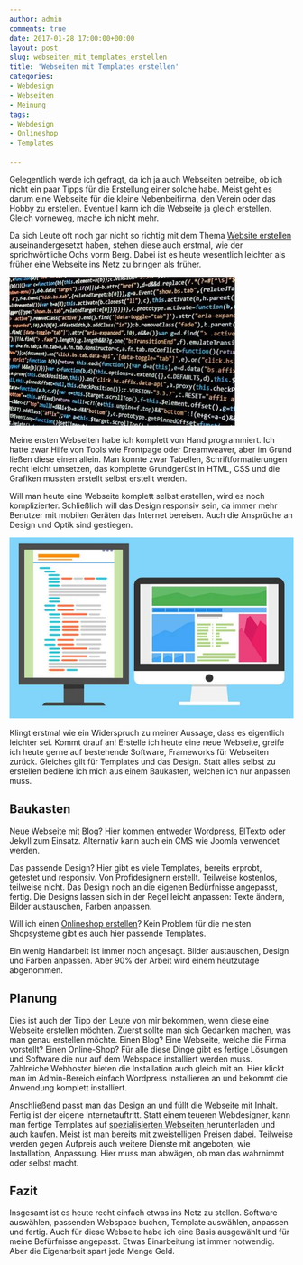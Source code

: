 ```yaml
---
author: admin
comments: true
date: 2017-01-28 17:00:00+00:00
layout: post
slug: webseiten_mit_templates_erstellen
title: 'Webseiten mit Templates erstellen'
categories:
- Webdesign
- Webseiten
- Meinung
tags:
- Webdesign
- Onlineshop
- Templates

---
```


Gelegentlich werde ich gefragt, da ich ja auch Webseiten betreibe, ob ich nicht ein paar Tipps für die Erstellung einer solche habe. Meist geht es darum eine Webseite für die kleine Nebenbeifirma, den Verein oder das Hobby zu erstellen. Eventuell kann ich die Webseite ja gleich erstellen. Gleich vorneweg, mache ich nicht mehr.

Da sich Leute oft noch gar nicht so richtig mit dem Thema <a href="https://www.templatemonster.com/de/">Website erstellen</a> auseinandergesetzt haben, stehen diese auch erstmal, wie der sprichwörtliche Ochs vorm Berg. Dabei ist es heute wesentlich leichter als früher eine Webseite ins Netz zu bringen als früher.

![](/assets/uploads/2017/1/design2.jpg "")

Meine ersten Webseiten habe ich komplett von Hand programmiert. Ich hatte zwar Hilfe von Tools wie Frontpage oder Dreamweaver, aber im Grund ließen diese einen allein. Man konnte zwar Tabellen, Schriftformatierungen recht leicht umsetzen, das komplette Grundgerüst in HTML, CSS und die Grafiken mussten erstellt selbst erstellt werden.

Will man heute eine Webseite komplett selbst erstellen, wird es noch komplizierter. Schließlich will das Design responsiv sein, da immer mehr Benutzer mit mobilen Geräten das Internet bereisen. Auch die Ansprüche an Design und Optik sind gestiegen.

![](/assets/uploads/2017/1/design.jpg "")

Klingt erstmal wie ein Widerspruch zu meiner Aussage, dass es eigentlich leichter sei. Kommt drauf an! Erstelle ich heute eine neue Webseite, greife ich heute gerne auf bestehende Software, Frameworks für Webseiten zurück. Gleiches gilt für Templates und das Design. Statt alles selbst zu erstellen bediene ich mich aus einem Baukasten, welchen ich nur anpassen muss.

## Baukasten

Neue Webseite mit Blog? Hier kommen entweder Wordpress, ElTexto oder Jekyll zum Einsatz. Alternativ kann auch ein CMS wie Joomla verwendet werden. 

Das passende Design? Hier gibt es viele Templates, bereits erprobt, getestet und  responsiv. Von Profidesignern erstellt. Teilweise kostenlos, teilweise nicht. Das Design noch an die eigenen Bedürfnisse angepasst, fertig. Die Designs lassen sich in der Regel leicht anpassen: Texte ändern, Bilder austauschen, Farben anpassen.

Will ich einen <a href="https://www.templatemonster.com/de/onlineshop-erstellen.php">Onlineshop erstellen</a>? Kein Problem für die meisten Shopsysteme gibt es auch hier passende Templates.

Ein wenig Handarbeit ist immer noch angesagt. Bilder austauschen, Design und Farben anpassen. Aber 90% der Arbeit wird einem heutzutage abgenommen.

## Planung

Dies ist auch der Tipp den Leute von mir bekommen, wenn diese eine Webseite erstellen möchten. Zuerst sollte man sich Gedanken machen, was man genau erstellen möchte. Einen Blog? Eine Webseite, welche die Firma vorstellt? Einen Online-Shop? Für alle diese Dinge gibt es fertige Lösungen und Software die nur auf dem Webspace installiert werden muss. Zahlreiche Webhoster bieten die Installation auch gleich mit an. Hier klickt man im Admin-Bereich einfach Wordpress installieren an und bekommt die Anwendung komplett installiert.

Anschließend passt man das Design an und füllt die Webseite mit Inhalt. Fertig ist der eigene Internetauftritt. Statt einem teueren Webdesigner, kann man fertige Templates auf <a href="https://www.templatemonster.com/de" target="_blank">spezialisierten Webseiten </a>herunterladen und auch kaufen. Meist ist man bereits mit zweistelligen Preisen dabei. Teilweise werden gegen Aufpreis auch weitere Dienste mit angeboten, wie Installation, Anpassung. Hier muss man abwägen, ob man das wahrnimmt oder selbst macht.

## Fazit

Insgesamt ist es heute recht einfach etwas ins Netz zu stellen. Software auswählen, passenden Webspace buchen, Template auswählen, anpassen und fertig. Auch für diese Webseite habe ich eine Basis ausgewählt und für meine Befürfnisse angepasst. Etwas Einarbeitung ist immer notwendig. Aber die Eigenarbeit spart jede Menge Geld.

